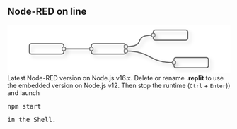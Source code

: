 ## Node-RED on line

![file](node-red-flow.png) 
Latest Node-RED version on Node.js v16.x.
Delete or rename <strong>.replit</strong> to use the embedded version on Node.js v12. Then stop the runtime (<code>Ctrl</code> + <code>Enter</code>)) and launch <pre>npm start<pre> in the Shell.